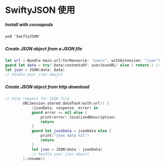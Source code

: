 # SwiftyJSON 使用

##### Install with cocoapods

```
pod 'SwiftyJSON'
```

##### 

##### Create JSON object from a JSON file

```swift
let url = Bundle.main.url(forResource: "users", withExtension: "json")
guard let data = try? Data(contentsOf: userJsonURL) else { return } // deal with nil 
let json = JSON(data: data)
// handle your json obejct
```

##### 

##### Create JSON object from http download

```swift
// http request for JSON file
        URLSession.shared.dataTask(with:url!) {
            (jsonData, response, error) in
            guard error == nil else {
                print(error!.localizedDescription)
                return
            }
            guard let jsonData = jsonData else {
                print("json data nil")
                return
            }
            let json = JSON(data : jsonData)
            // handle your json obejct
        }.resume()
```



